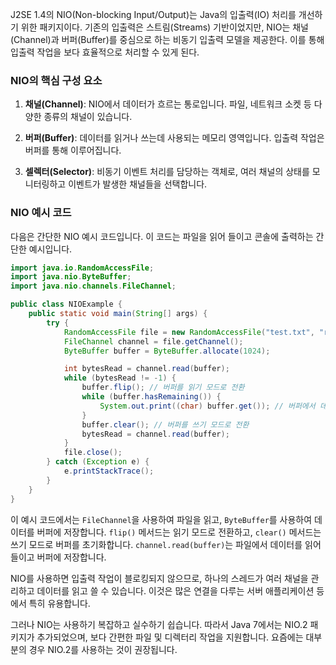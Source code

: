 J2SE 1.4의 NIO(Non-blocking Input/Output)는 Java의 입출력(IO) 처리를 개선하기 위한 패키지이다. 기존의 입출력은 스트림(Streams) 기반이었지만, NIO는 채널(Channel)과 버퍼(Buffer)를 중심으로 하는 비동기 입출력 모델을 제공한다. 이를 통해 입출력 작업을 보다 효율적으로 처리할 수 있게 된다.

### NIO의 핵심 구성 요소

1. **채널(Channel)**: NIO에서 데이터가 흐르는 통로입니다. 파일, 네트워크 소켓 등 다양한 종류의 채널이 있습니다.
    
2. **버퍼(Buffer)**: 데이터를 읽거나 쓰는데 사용되는 메모리 영역입니다. 입출력 작업은 버퍼를 통해 이루어집니다.
    
3. **셀렉터(Selector)**: 비동기 이벤트 처리를 담당하는 객체로, 여러 채널의 상태를 모니터링하고 이벤트가 발생한 채널들을 선택합니다.
    

### NIO 예시 코드

다음은 간단한 NIO 예시 코드입니다. 이 코드는 파일을 읽어 들이고 콘솔에 출력하는 간단한 예시입니다.

```java
import java.io.RandomAccessFile;
import java.nio.ByteBuffer;
import java.nio.channels.FileChannel;

public class NIOExample {
    public static void main(String[] args) {
        try {
            RandomAccessFile file = new RandomAccessFile("test.txt", "r");
            FileChannel channel = file.getChannel();
            ByteBuffer buffer = ByteBuffer.allocate(1024);

            int bytesRead = channel.read(buffer);
            while (bytesRead != -1) {
                buffer.flip(); // 버퍼를 읽기 모드로 전환
                while (buffer.hasRemaining()) {
                    System.out.print((char) buffer.get()); // 버퍼에서 데이터 읽기
                }
                buffer.clear(); // 버퍼를 쓰기 모드로 전환
                bytesRead = channel.read(buffer);
            }
            file.close();
        } catch (Exception e) {
            e.printStackTrace();
        }
    }
}
```
이 예시 코드에서는 `FileChannel`을 사용하여 파일을 읽고, `ByteBuffer`를 사용하여 데이터를 버퍼에 저장합니다. `flip()` 메서드는 읽기 모드로 전환하고, `clear()` 메서드는 쓰기 모드로 버퍼를 초기화합니다. `channel.read(buffer)`는 파일에서 데이터를 읽어들이고 버퍼에 저장합니다.

NIO를 사용하면 입출력 작업이 블로킹되지 않으므로, 하나의 스레드가 여러 채널을 관리하고 데이터를 읽고 쓸 수 있습니다. 이것은 많은 연결을 다루는 서버 애플리케이션 등에서 특히 유용합니다.

그러나 NIO는 사용하기 복잡하고 실수하기 쉽습니다. 따라서 Java 7에서는 NIO.2 패키지가 추가되었으며, 보다 간편한 파일 및 디렉터리 작업을 지원합니다. 요즘에는 대부분의 경우 NIO.2를 사용하는 것이 권장됩니다.